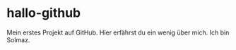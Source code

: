 # hallo-github
Mein erstes Projekt auf GitHub. Hier erfährst du ein wenig über mich.
Ich bin Solmaz.
